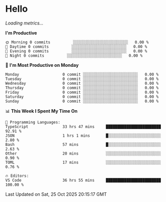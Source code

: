 # Hello

<!-- METRICS:START -->
<p><em>Loading metrics…</em></p>
<!-- METRICS:END -->

<!--START_SECTION:waka-->
**I'm Productive**

```text
🌞 Morning 0 commits          ░░░░░░░░░░░░░░░░░░░░░░░░   0.00 % 
🌆 Daytime 0 commits          ░░░░░░░░░░░░░░░░░░░░░░░░   0.00 % 
🌃 Evening 0 commits          ░░░░░░░░░░░░░░░░░░░░░░░░   0.00 % 
🌙 Night 0 commits          ░░░░░░░░░░░░░░░░░░░░░░░░   0.00 % 
```
📅 **I'm Most Productive on Monday**

```text
Monday                   0 commit ░░░░░░░░░░░░░░░░░░░░░░░░   0.00 % 
Tuesday                  0 commit ░░░░░░░░░░░░░░░░░░░░░░░░   0.00 % 
Wednesday                0 commit ░░░░░░░░░░░░░░░░░░░░░░░░   0.00 % 
Thursday                 0 commit ░░░░░░░░░░░░░░░░░░░░░░░░   0.00 % 
Friday                   0 commit ░░░░░░░░░░░░░░░░░░░░░░░░   0.00 % 
Saturday                 0 commit ░░░░░░░░░░░░░░░░░░░░░░░░   0.00 % 
Sunday                   0 commit ░░░░░░░░░░░░░░░░░░░░░░░░   0.00 % 
```

📊 **This Week I Spent My Time On**

```text
💬 Programming Languages: 
TypeScript               33 hrs 47 mins     ████████████████████████   92.91 % 
JSON                     1 hrs 1 mins       █░░░░░░░░░░░░░░░░░░░░░░░   2.80 % 
Bash                     57 mins            █░░░░░░░░░░░░░░░░░░░░░░░   2.63 % 
Other                    20 mins            ░░░░░░░░░░░░░░░░░░░░░░░░   0.90 % 
TOML                     17 mins            ░░░░░░░░░░░░░░░░░░░░░░░░   0.76 % 

🔥 Editors: 
VS Code                  36 hrs 55 mins     ████████████████████████   100.00 % 
```

 Last Updated on Sat, 25 Oct 2025 20:15:17 GMT
<!--END_SECTION:waka-->
